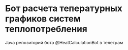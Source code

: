 # Бот расчета тепературных графиков систем теплопотребления
Java репозиторий бота @HeatCalculationBot в телеграм
